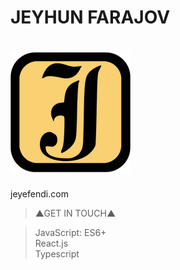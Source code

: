 # JEYHUN FARAJOV
# [![Logo](https://github.com/jeyefendi/jeyefendi/blob/main/public/logo192.png)](https://jeyefendi.com)
jeyefendi.com
>▲GET IN TOUCH▲

> JavaScript:
>ES6+<br>
>React.js<br>
>Typescript<br>

# 

